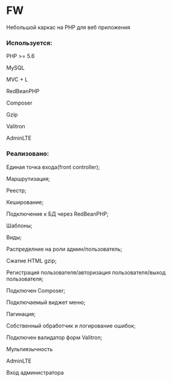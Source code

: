 # FW
Небольшой каркас на PHP для веб  приложения

### Используется:

PHP >= 5.6

MySQL

MVC + L

RedBeanPHP

Composer

Gzip

Valitron

AdminLTE

### Реализовано:

Единая точка входа(front controller);

Маршрутизация;

Реестр;

Кеширование;

Подключение к БД через RedBeanPHP;

Шаблоны;

Виды;

Распределние на роли админ/пользователь;

Сжатие HTML gzip;

Регистрация пользователя/авторизация пользователя/выход пользователя;

Подключен Composer;

Подключаемый виджет меню;

Пагинация;

Собственный обработчик и логирование ошибок;

Подключен валидатор форм Valitron;

Мультиязычность

AdminLTE

Вход администратора

